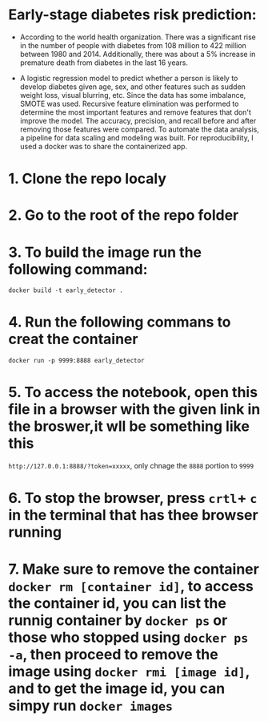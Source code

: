 # Early-stage diabetes risk prediction:

- According to the world health organization. There was a significant rise in the number of people with diabetes from 108 million to 422 million between 1980 and 2014. Additionally, there was about a 5% increase in premature death from diabetes in the last 16 years.

- A logistic regression model to predict whether a person is likely to develop diabetes given age, sex, and other features such as sudden weight loss, visual blurring, etc. Since the data has some imbalance, SMOTE was used.  Recursive feature elimination was performed to determine the most important features and remove features that don't improve the model. The accuracy, precision, and recall before and after removing those features were compared. To automate the data analysis, a pipeline for data scaling and modeling was built. For reproducibility, I used a docker was to share the containerized app.

# 1. Clone the repo localy
# 2. Go to the root of the repo folder
# 3. To build the image run the following command:
`docker build -t early_detector .`
# 4. Run the following commans to creat the container
`docker run -p 9999:8888 early_detector`
# 5. To access the notebook, open this file in a browser with the given link in the broswer,it wll be something like this
`http://127.0.0.1:8888/?token=xxxxx`, only chnage the `8888` portion to `9999` 
# 6. To stop the browser, press `crtl`+ `c` in the terminal that has thee browser running
# 7. Make sure to remove the container `docker rm [container id]`, to access the container id, you can list the runnig container by `docker ps` or those who stopped using `docker ps -a`, then proceed to remove the image using `docker rmi [image id]`, and to get the image id, you can simpy run `docker images`
